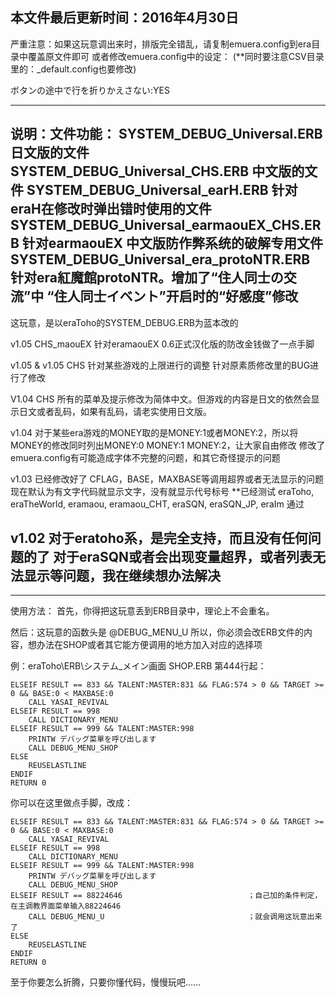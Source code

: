 本文件最后更新时间：2016年4月30日
------------------------------------------------------------------------------------
严重注意：如果这玩意调出来时，排版完全错乱，请复制emuera.config到era目录中覆盖原文件即可
或者修改emuera.config中的设定：
(**同时要注意CSV目录里的：_default.config也要修改)

ボタンの途中で行を折りかえさない:YES

------------------------------------------------------------------------------------
说明：文件功能：
SYSTEM_DEBUG_Universal.ERB 日文版的文件
SYSTEM_DEBUG_Universal_CHS.ERB 中文版的文件
SYSTEM_DEBUG_Universal_earH.ERB 针对eraH在修改时弹出错时使用的文件
SYSTEM_DEBUG_Universal_earmaouEX_CHS.ERB 针对earmaouEX 中文版防作弊系统的破解专用文件
SYSTEM_DEBUG_Universal_era_protoNTR.ERB 针对era紅魔館protoNTR。增加了“住人同士の交流”中
		“住人同士イベント”开启时的“好感度”修改
------------------------------------------------------------------------------------
这玩意，是以eraToho的SYSTEM_DEBUG.ERB为蓝本改的

v1.05 CHS_maouEX
针对eramaouEX 0.6正式汉化版的防改金钱做了一点手脚

v1.05 & v1.05 CHS
针对某些游戏的上限进行的调整
针对原素质修改里的BUG进行了修改

V1.04 CHS
所有的菜单及提示修改为简体中文。但游戏的内容是日文的依然会显示日文或者乱码，如果有乱码，请老实使用日文版。

v1.04
对于某些era游戏的MONEY取的是MONEY:1或者MONEY:2，所以将MONEY的修改同时列出MONEY:0 MONEY:1 MONEY:2，让大家自由修改
修改了emuera.config有可能造成字体不完整的问题，和其它奇怪提示的问题

v1.03
已经修改好了 CFLAG，BASE，MAXBASE等调用超界或者无法显示的问题
现在默认为有文字代码就显示文字，没有就显示代号标号
**已经测试 eraToho, eraTheWorld, eramaou, eramaou_CHT, eraSQN, eraSQN_JP, eraIm 通过

v1.02
对于eratoho系，是完全支持，而且没有任何问题的了
对于eraSQN或者会出现变量超界，或者列表无法显示等问题，我在继续想办法解决
------------------------------------------------------------------------------------
------------------------------------------------------------------------------------
使用方法：
首先，你得把这玩意丢到ERB目录中，理论上不会重名。

然后：这玩意的函数头是 @DEBUG_MENU_U
所以，你必须会改ERB文件的内容，想办法在SHOP或者其它能方便调用的地方加入对应的选择项


例：eraToho\ERB\システム_メイン画面 SHOP.ERB 第444行起：

```code
ELSEIF RESULT == 833 && TALENT:MASTER:831 && FLAG:574 > 0 && TARGET >= 0 && BASE:0 < MAXBASE:0
	CALL YASAI_REVIVAL
ELSEIF RESULT == 998
	CALL DICTIONARY_MENU
ELSEIF RESULT == 999 && TALENT:MASTER:998
	PRINTW デバッグ菜單を呼び出します
	CALL DEBUG_MENU_SHOP
ELSE
	REUSELASTLINE  
ENDIF
RETURN 0
```

你可以在这里做点手脚，改成：

```code
ELSEIF RESULT == 833 && TALENT:MASTER:831 && FLAG:574 > 0 && TARGET >= 0 && BASE:0 < MAXBASE:0
	CALL YASAI_REVIVAL
ELSEIF RESULT == 998
	CALL DICTIONARY_MENU
ELSEIF RESULT == 999 && TALENT:MASTER:998
	PRINTW デバッグ菜單を呼び出します
	CALL DEBUG_MENU_SHOP
ELSEIF RESULT == 88224646                            ；自己加的条件判定，在主调教界面菜单输入88224646
	CALL DEBUG_MENU_U                                ；就会调用这玩意出来了
ELSE
	REUSELASTLINE  
ENDIF
RETURN 0
```

至于你要怎么折腾，只要你懂代码，慢慢玩吧……
